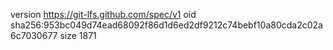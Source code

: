 version https://git-lfs.github.com/spec/v1
oid sha256:953bc049d74ead68092f86d1d6ed2df9212c74bebf10a80cda2c02a6c7030677
size 1871
